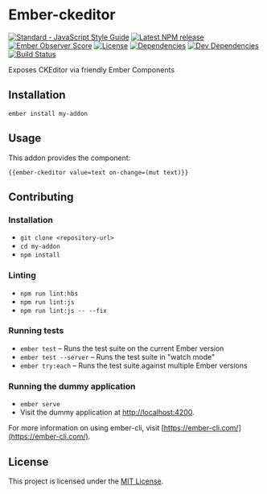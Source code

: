 # Ember-ckeditor

[![Standard - JavaScript Style Guide](https://img.shields.io/badge/code%20style-standard-brightgreen.svg)](http://standardjs.com/)
[![Latest NPM release](https://img.shields.io/npm/v/ember-ckeditor.svg)](https://www.npmjs.com/package/ember-ckeditor)
[![Ember Observer Score](http://emberobserver.com/badges/ember-ckeditor.svg)](http://emberobserver.com/addons/ember-ckeditor)
[![License](https://img.shields.io/npm/l/ember-ckeditor.svg)](LICENSE.md)
[![Dependencies](https://img.shields.io/david/smith-carson/ember-ckeditor.svg)](https://david-dm.org/smith-carson/ember-ckeditor)
[![Dev Dependencies](https://img.shields.io/david/dev/smith-carson/ember-ckeditor.svg)](https://david-dm.org/smith-carson/ember-ckeditor#info=devDependencies)
[![Build Status](https://travis-ci.org/smith-carson/ember-ckeditor.svg?branch=master)](https://travis-ci.org/smith-carson/ember-ckeditor)

Exposes CKEditor via friendly Ember Components

Installation
------------------------------------------------------------------------------

```
ember install my-addon
```


Usage
------------------------------------------------------------------------------

This addon provides the component:

```
{{ember-ckeditor value=text on-change=(mut text)}}
```

Contributing
------------------------------------------------------------------------------

### Installation

* `git clone <repository-url>`
* `cd my-addon`
* `npm install`

### Linting

* `npm run lint:hbs`
* `npm run lint:js`
* `npm run lint:js -- --fix`

### Running tests

* `ember test` – Runs the test suite on the current Ember version
* `ember test --server` – Runs the test suite in "watch mode"
* `ember try:each` – Runs the test suite against multiple Ember versions

### Running the dummy application

* `ember serve`
* Visit the dummy application at [http://localhost:4200](http://localhost:4200).

For more information on using ember-cli, visit [https://ember-cli.com/](https://ember-cli.com/).

License
------------------------------------------------------------------------------

This project is licensed under the [MIT License](LICENSE.md).
